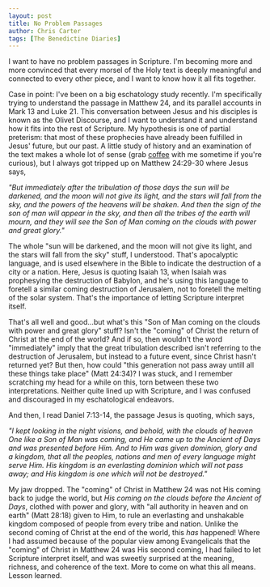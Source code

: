 ```yaml
---
layout: post
title: No Problem Passages
author: Chris Carter
tags: [The Benedictine Diaries]
---
```


I want to have no problem passages in Scripture. I'm becoming more and more convinced that every morsel of the Holy text is deeply meaningful and connected to every other piece, and I want to know how it all fits together.

Case in point: I've been on a big eschatology study recently. I'm specifically trying to understand the passage in Matthew 24, and its parallel accounts in Mark 13 and Luke 21. This conversation between Jesus and his disciples is known as the Olivet Discourse, and I want to understand it and understand how it fits into the rest of Scripture. My hypothesis is one of partial preterism: that most of these prophecies have already been fulfilled in Jesus' future, but our past. A little study of history and an examination of the text makes a whole lot of sense (grab <a href="https://anchor.fm/chris-carter7" target="_blank">coffee</a> with me sometime if you're curious), but I always got tripped up on Matthew 24:29-30 where Jesus says,

_"But immediately after the tribulation of those days the sun will be darkened, and the moon will not give its light, and the stars will fall from the sky, and the powers of the heavens will be shaken. And then the sign of the son of man will appear in the sky, and then all the tribes of the earth will mourn, and they will see the Son of Man coming on the clouds with power and great glory."_

The whole "sun will be darkened, and the moon will not give its light, and the stars will fall from the sky" stuff, I understood. That's apocalyptic language, and is used elsewhere in the Bible to indicate the destruction of a city or a nation. Here, Jesus is quoting Isaiah 13, when Isaiah was prophesying the destruction of Babylon, and he's using this language to foretell a similar coming destruction of Jerusalem, not to foretell the melting of the solar system. That's the importance of letting Scripture interpret itself.

That's all well and good...but what's this "Son of Man coming on the clouds with power and great glory" stuff? Isn't the "coming" of Christ the return of Christ at the end of the world? And if so, then wouldn't the word "immediately" imply that the great tribulation described isn't referring to the destruction of Jerusalem, but instead to a future event, since Christ hasn't returned yet? But then, how could "this generation not pass away untill all these things take place" (Matt 24:34)? I was stuck, and I remember scratching my head for a while on this, torn between these two interpretations. Neither quite lined up with Scripture, and I was confused and discouraged in my eschatological endeavors.

And then, I read Daniel 7:13-14, the passage Jesus is quoting, which says,

_"I kept looking in the night visions, and behold, with the clouds of heaven One like a Son of Man was coming, and He came up to the Ancient of Days and was presented before Him. And to Him was given dominion, glory and a kingdom, that all the peoples, nations and men of every language might serve Him. His kingdom is an everlasting dominion which will not pass away; and His kingdom is one which will not be destroyed."_

My jaw dropped. The "coming" of Christ in Matthew 24 was not His coming back to judge the world, but _His coming on the clouds before the Ancient of Days_, clothed with power and glory, with "all authority in heaven and on earth" (Matt 28:18) given to Him, to rule an everlasting and unshakable kingdom composed of people from every tribe and nation. Unlike the second coming of Christ at the end of the world, this _has_ happened! Where I had assumed because of the popular view among Evangelicals that the "coming" of Christ in Matthew 24 was His second coming, I had failed to let Scripture interpret itself, and was sweetly surprised at the meaning, richness, and coherence of the text. More to come on what this all means. Lesson learned.
